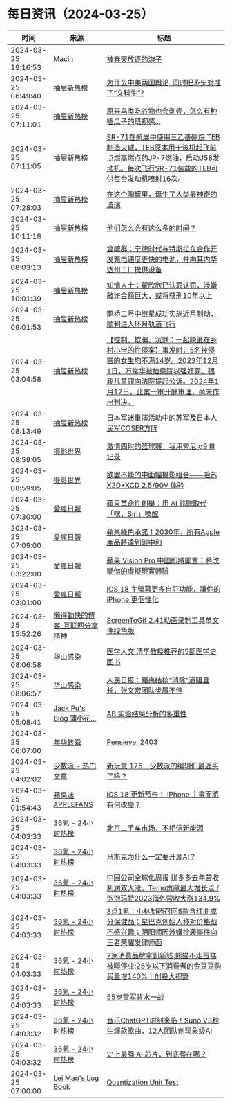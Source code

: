 ﻿# 每日资讯（2024-03-25）

|时间|来源|标题|
|---|---|---|
|2024-03-25 19:16:53|[Macin](https://www.macin.org/atom.xml)|[被春天放逐的游子](https://macin.org/2024/03/25/bei-chun-tian-fang-zhu/)|
|2024-03-25 06:49:40|[抽屉新热榜](http://dig.chouti.com/feed.xml)|[为什么中美两国舆论, 同时把矛头对准了“文科生”?](https://dig.chouti.com/link/41917632)|
|2024-03-25 07:11:01|[抽屉新热榜](http://dig.chouti.com/feed.xml)|[原来鸟类吃谷物也会剥壳，怎么有种嗑瓜子的既视感...](https://dig.chouti.com/link/41918095)|
|2024-03-25 07:11:05|[抽屉新热榜](http://dig.chouti.com/feed.xml)|[SR-71在航展中使用三乙基硼烷 TEB 制造火球，TEB原本用于该机起飞前点燃高燃点的JP-7燃油，启动J58发动机。每次飞行SR-71装载的TEB可供每台发动机喷射16次。](https://dig.chouti.com/link/41918113)|
|2024-03-25 07:28:03|[抽屉新热榜](http://dig.chouti.com/feed.xml)|[在这个陶罐里，诞生了人类最神奇的玻璃](https://dig.chouti.com/link/41918152)|
|2024-03-25 10:11:18|[抽屉新热榜](http://dig.chouti.com/feed.xml)|[他们怎么会有这么多的时间？](https://dig.chouti.com/link/41919817)|
|2024-03-25 08:03:13|[抽屉新热榜](http://dig.chouti.com/feed.xml)|[曾毓群：宁德时代与特斯拉在合作开发充电速度更快的电池，并向其内华达州工厂提供设备](https://dig.chouti.com/link/41918538)|
|2024-03-25 10:01:39|[抽屉新热榜](http://dig.chouti.com/feed.xml)|[知情人士：翟欣欣已认罪认罚，涉嫌敲诈金额巨大，或将获刑10年以上](https://dig.chouti.com/link/41919406)|
|2024-03-25 09:01:53|[抽屉新热榜](http://dig.chouti.com/feed.xml)|[鹊桥二号中继星成功实施近月制动，顺利进入环月轨道飞行](https://dig.chouti.com/link/41918902)|
|2024-03-25 03:04:58|[抽屉新热榜](http://dig.chouti.com/feed.xml)|[【控制、欺骗、沉默：一起隐匿在乡村小学的性侵案】事发时，5名被侵害的女生均不满14岁。2023年12月1日，万常华被检察院以强奸罪、猥亵儿童罪向法院提起公诉。2024年1月12日，此案一审开庭审理，尚未作出判决。](https://dig.chouti.com/link/41915767)|
|2024-03-25 08:13:49|[抽屉新热榜](http://dig.chouti.com/feed.xml)|[日本军迷重演活动中的苏军及日本人民军COSER方阵](https://dig.chouti.com/link/41918667)|
|2024-03-25 08:59:05|[摄影世界](https://feedx.net/rss/photoworld.xml)|[激情四射的篮球赛，我用索尼 α9 III 记录](https://www.photoworld.com.cn/post/176366)|
|2024-03-25 08:59:05|[摄影世界](https://feedx.net/rss/photoworld.xml)|[欲罢不能的中画幅摄影组合——哈苏 X2D+XCD 2,5/90V 体验](https://www.photoworld.com.cn/post/176334)|
|2024-03-25 07:30:00|[愛瘋日報](http://www.iphonetaiwan.org/feeds/posts/default)|[蘋果革命性創舉：用 AI 聆聽取代「嘿，Siri」喚醒](https://www.iphonetaiwan.org/2024/03/apple-ai-listening.html)|
|2024-03-25 07:09:00|[愛瘋日報](http://www.iphonetaiwan.org/feeds/posts/default)|[蘋果綠色承諾！2030年，所有Apple產品將達到碳中和](https://www.iphonetaiwan.org/2024/03/apple-carbon-neutrality-2030.html)|
|2024-03-25 03:22:00|[愛瘋日報](http://www.iphonetaiwan.org/feeds/posts/default)|[蘋果 Vision Pro 中國即將開賣：將改變你的虛擬現實體驗](https://www.iphonetaiwan.org/2024/03/apple-vision-pro-china-launch.html)|
|2024-03-25 03:01:00|[愛瘋日報](http://www.iphonetaiwan.org/feeds/posts/default)|[iOS 18 主螢幕更多自訂功能，讓你的 iPhone 更個性化](https://www.iphonetaiwan.org/2024/03/iphone-ios-18-wwdc.html)|
|2024-03-25 15:52:26|[懒得勤快的博客_互联网分享精神](https://masuit.com/rss)|[ScreenToGif 2.41动画录制工具单文件绿色版](https://masuit.com/1483)|
|2024-03-25 08:06:58|[华山感染](https://feedpress.me/wx-hsinfect)|[医学人文 清华教授推荐的5部医学史图书](http://mp.weixin.qq.com/s?__biz=Mzk0ODIzMjMxNQ%3D%3D&mid=2247502375&idx=2&sn=9c9c4cb16de24c873922bdfeaccec466)|
|2024-03-25 08:06:57|[华山感染](https://feedpress.me/wx-hsinfect)|[人民日报：距离结核“消除”道阻且长，张文宏团队步履不停](http://mp.weixin.qq.com/s?__biz=Mzk0ODIzMjMxNQ%3D%3D&mid=2247502375&idx=1&sn=f6d997e243c747512a3add7b7e8064a3)|
|2024-03-25 05:08:41|[Jack Pu's Blog 蒲小花...](https://www.jackpu.com/rss/)|[AB 实验结果分析的多重性](https://www.jackpu.com/ab-shi-yan-jie-guo-fen-xi-de-duo-zhong-xing/)|
|2024-03-25 06:07:00|[年华转瞬](https://blog.xiaket.org/feed.xml)|[Pensieve: 2403](https://xiaket.github.io/2024/pensieve-2403.html)|
|2024-03-25 04:02:02|[少数派 - 热门文章](https://rss.mifaw.com/articles/5c8bb11a3c41f61efd36683e/5c92450e3882afa09dff5928)|[新玩意 175｜少数派的编辑们最近买了啥？](https://sspai.com/post/87432)|
|2024-03-25 01:54:43|[蘋果迷 APPLEFANS](https://applefans.today/feed/)|[iOS 18 更新預告！ iPhone 主畫面將有何改變？](https://applefans.today/2024-03-ios-18-customizable-home-screen-rumor/)|
|2024-03-25 04:03:33|[36氪 - 24小时热榜](https://rss.mifaw.com/articles/5c8bb11a3c41f61efd36683e/5c91d2e23882afa09dff4901)|[北京二手车市场，不相信新能源](https://36kr.com/p/2703078399899781)|
|2024-03-25 04:03:33|[36氪 - 24小时热榜](https://rss.mifaw.com/articles/5c8bb11a3c41f61efd36683e/5c91d2e23882afa09dff4901)|[马斯克为什么一定要开源AI？](https://36kr.com/p/2702050152544135)|
|2024-03-25 04:03:33|[36氪 - 24小时热榜](https://rss.mifaw.com/articles/5c8bb11a3c41f61efd36683e/5c91d2e23882afa09dff4901)|[中国公司全球化周报 拼多多去年营收利润双大涨，Temu贡献最大增长点 / 泡泡玛特2023海外营收大涨134.9%](https://36kr.com/p/2702952141092992)|
|2024-03-25 04:03:33|[36氪 - 24小时热榜](https://rss.mifaw.com/articles/5c8bb11a3c41f61efd36683e/5c91d2e23882afa09dff4901)|[8点1氪丨小林制药召回5款含红曲成分保健品；星巴克创始人称对价格战不感兴趣；阴阳师因涉嫌抄袭事件向王者荣耀发律师函](https://36kr.com/p/2704233178838913)|
|2024-03-25 04:03:33|[36氪 - 24小时热榜](https://rss.mifaw.com/articles/5c8bb11a3c41f61efd36683e/5c91d2e23882afa09dff4901)|[7家消费品牌拿到新钱;熊猫不走蛋糕被曝停业;25岁以下消费者的金豆豆购买量增140%｜创投大视野](https://36kr.com/p/2701572677351296)|
|2024-03-25 04:03:33|[36氪 - 24小时热榜](https://rss.mifaw.com/articles/5c8bb11a3c41f61efd36683e/5c91d2e23882afa09dff4901)|[55岁雷军背水一战](https://36kr.com/p/2704236654065792)|
|2024-03-25 04:03:32|[36氪 - 24小时热榜](https://rss.mifaw.com/articles/5c8bb11a3c41f61efd36683e/5c91d2e23882afa09dff4901)|[音乐ChatGPT时刻来临！Suno V3秒生爆款歌曲，12人团队创现象级AI](https://36kr.com/p/2703104696874882)|
|2024-03-25 04:03:32|[36氪 - 24小时热榜](https://rss.mifaw.com/articles/5c8bb11a3c41f61efd36683e/5c91d2e23882afa09dff4901)|[史上最强 AI 芯片，到底强在哪？](https://36kr.com/p/2703180586219398)|
|2024-03-25 07:00:00|[Lei Mao's Log Book](https://leimao.github.io/atom.xml)|[Quantization Unit Test](https://leimao.github.io/blog/Quantization-Unit-Test/)|
